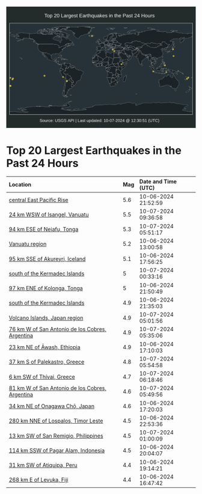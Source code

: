 ![Map](./map.png)

# Top 20 Largest Earthquakes in the Past 24 Hours

| Location | Mag | Date and Time (UTC) |
|:---|:---|:---|
| [central East Pacific Rise](https://earthquake.usgs.gov/earthquakes/eventpage/us6000nwyj) | 5.6 | 10-06-2024 21:52:59 |
| [24 km WSW of Isangel, Vanuatu](https://earthquake.usgs.gov/earthquakes/eventpage/us6000nx1e) | 5.5 | 10-07-2024 09:36:58 |
| [94 km ESE of Neiafu, Tonga](https://earthquake.usgs.gov/earthquakes/eventpage/us6000nx0s) | 5.3 | 10-07-2024 05:51:17 |
| [Vanuatu region](https://earthquake.usgs.gov/earthquakes/eventpage/us6000nwwa) | 5.2 | 10-06-2024 13:00:58 |
| [95 km SSE of Akureyri, Iceland](https://earthquake.usgs.gov/earthquakes/eventpage/us6000nwxc) | 5.1 | 10-06-2024 17:56:25 |
| [south of the Kermadec Islands](https://earthquake.usgs.gov/earthquakes/eventpage/us6000nwzm) | 5 | 10-07-2024 00:33:16 |
| [97 km ENE of Kolonga, Tonga](https://earthquake.usgs.gov/earthquakes/eventpage/us6000nwyi) | 5 | 10-06-2024 21:50:49 |
| [south of the Kermadec Islands](https://earthquake.usgs.gov/earthquakes/eventpage/us6000nwyc) | 4.9 | 10-06-2024 21:35:03 |
| [Volcano Islands, Japan region](https://earthquake.usgs.gov/earthquakes/eventpage/us6000nx0h) | 4.9 | 10-07-2024 05:01:56 |
| [76 km W of San Antonio de los Cobres, Argentina](https://earthquake.usgs.gov/earthquakes/eventpage/us6000nx0l) | 4.9 | 10-07-2024 05:35:06 |
| [23 km NE of Āwash, Ethiopia](https://earthquake.usgs.gov/earthquakes/eventpage/us6000nwx4) | 4.9 | 10-06-2024 17:10:03 |
| [37 km S of Palekastro, Greece](https://earthquake.usgs.gov/earthquakes/eventpage/us6000nx0t) | 4.8 | 10-07-2024 05:54:58 |
| [6 km SW of Thívai, Greece](https://earthquake.usgs.gov/earthquakes/eventpage/us6000nx0u) | 4.7 | 10-07-2024 06:18:46 |
| [81 km W of San Antonio de los Cobres, Argentina](https://earthquake.usgs.gov/earthquakes/eventpage/us6000nx0r) | 4.6 | 10-07-2024 05:49:56 |
| [34 km NE of Onagawa Chō, Japan](https://earthquake.usgs.gov/earthquakes/eventpage/us6000nwx8) | 4.6 | 10-06-2024 17:20:03 |
| [280 km NNE of Lospalos, Timor Leste](https://earthquake.usgs.gov/earthquakes/eventpage/us6000nwyt) | 4.5 | 10-06-2024 22:53:36 |
| [13 km SW of San Remigio, Philippines](https://earthquake.usgs.gov/earthquakes/eventpage/us6000nwzw) | 4.5 | 10-07-2024 01:00:09 |
| [114 km SSW of Pagar Alam, Indonesia](https://earthquake.usgs.gov/earthquakes/eventpage/us6000nwxw) | 4.5 | 10-06-2024 20:04:07 |
| [31 km SW of Atiquipa, Peru](https://earthquake.usgs.gov/earthquakes/eventpage/us6000nwxl) | 4.4 | 10-06-2024 19:14:21 |
| [268 km E of Levuka, Fiji](https://earthquake.usgs.gov/earthquakes/eventpage/us6000nwx2) | 4.4 | 10-06-2024 16:47:42 |
